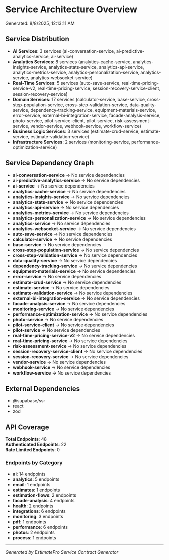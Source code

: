 # Service Architecture Overview

Generated: 8/8/2025, 12:13:11 AM

## Service Distribution

- **AI Services**: 3 services (ai-conversation-service, ai-predictive-analytics-service, ai-service)
- **Analytics Services**: 8 services (analytics-cache-service, analytics-insights-service, analytics-stats-service, analytics-api-service, analytics-metrics-service, analytics-personalization-service, analytics-service, analytics-websocket-service)
- **Real-Time Services**: 5 services (auto-save-service, real-time-pricing-service-v2, real-time-pricing-service, session-recovery-service-client, session-recovery-service)
- **Domain Services**: 17 services (calculator-service, base-service, cross-step-population-service, cross-step-validation-service, data-quality-service, dependency-tracking-service, equipment-materials-service, error-service, external-bi-integration-service, facade-analysis-service, photo-service, pilot-service-client, pilot-service, risk-assessment-service, vendor-service, webhook-service, workflow-service)
- **Business Logic Services**: 3 services (estimate-crud-service, estimate-service, estimate-validation-service)
- **Infrastructure Services**: 2 services (monitoring-service, performance-optimization-service)

## Service Dependency Graph

- **ai-conversation-service** → No service dependencies
- **ai-predictive-analytics-service** → No service dependencies
- **ai-service** → No service dependencies
- **analytics-cache-service** → No service dependencies
- **analytics-insights-service** → No service dependencies
- **analytics-stats-service** → No service dependencies
- **analytics-api-service** → No service dependencies
- **analytics-metrics-service** → No service dependencies
- **analytics-personalization-service** → No service dependencies
- **analytics-service** → No service dependencies
- **analytics-websocket-service** → No service dependencies
- **auto-save-service** → No service dependencies
- **calculator-service** → No service dependencies
- **base-service** → No service dependencies
- **cross-step-population-service** → No service dependencies
- **cross-step-validation-service** → No service dependencies
- **data-quality-service** → No service dependencies
- **dependency-tracking-service** → No service dependencies
- **equipment-materials-service** → No service dependencies
- **error-service** → No service dependencies
- **estimate-crud-service** → No service dependencies
- **estimate-service** → No service dependencies
- **estimate-validation-service** → No service dependencies
- **external-bi-integration-service** → No service dependencies
- **facade-analysis-service** → No service dependencies
- **monitoring-service** → No service dependencies
- **performance-optimization-service** → No service dependencies
- **photo-service** → No service dependencies
- **pilot-service-client** → No service dependencies
- **pilot-service** → No service dependencies
- **real-time-pricing-service-v2** → No service dependencies
- **real-time-pricing-service** → No service dependencies
- **risk-assessment-service** → No service dependencies
- **session-recovery-service-client** → No service dependencies
- **session-recovery-service** → No service dependencies
- **vendor-service** → No service dependencies
- **webhook-service** → No service dependencies
- **workflow-service** → No service dependencies

## External Dependencies

- @supabase/ssr
- react
- zod

## API Coverage

**Total Endpoints**: 48  
**Authenticated Endpoints**: 22  
**Rate Limited Endpoints**: 0

### Endpoints by Category

- **ai**: 14 endpoints
- **analytics**: 5 endpoints
- **email**: 1 endpoints
- **estimates**: 1 endpoints
- **estimation-flows**: 2 endpoints
- **facade-analysis**: 4 endpoints
- **health**: 2 endpoints
- **integrations**: 6 endpoints
- **monitoring**: 3 endpoints
- **pdf**: 1 endpoints
- **performance**: 6 endpoints
- **photos**: 2 endpoints
- **process**: 1 endpoints

---

_Generated by EstimatePro Service Contract Generator_
